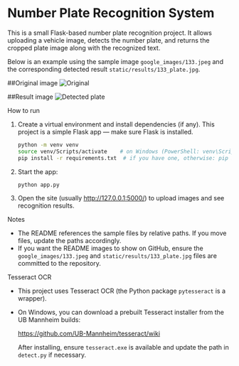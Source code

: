 # Number Plate Recognition System

This is a small Flask-based number plate recognition project. It allows uploading a vehicle image, detects the number plate, and returns the cropped plate image along with the recognized text.

Below is an example using the sample image `google_images/133.jpeg` and the corresponding detected result `static/results/133_plate.jpg`.

   ##Original image
   ![Original ](https://github.com/user-attachments/assets/a1c81b33-d3bf-4bdb-9ded-86046735115b)

   ##Result image
   ![Detected plate](https://github.com/user-attachments/assets/78e485b5-3963-46c3-865a-3ea526df8f13)



How to run

1. Create a virtual environment and install dependencies (if any). This project is a simple Flask app — make sure Flask is installed.

   ```bash
   python -m venv venv
   source venv/Scripts/activate    # on Windows (PowerShell: venv\Scripts\Activate.ps1)
   pip install -r requirements.txt  # if you have one, otherwise: pip install flask
   ```

2. Start the app:

   ```bash
   python app.py
   ```

3. Open the site (usually http://127.0.0.1:5000/) to upload images and see recognition results.

Notes

- The README references the sample files by relative paths. If you move files, update the paths accordingly.
- If you want the README images to show on GitHub, ensure the `google_images/133.jpeg` and `static/results/133_plate.jpg` files are committed to the repository.

Tesseract OCR

- This project uses Tesseract OCR (the Python package `pytesseract` is a wrapper).
- On Windows, you can download a prebuilt Tesseract installer from the UB Mannheim builds:

  https://github.com/UB-Mannheim/tesseract/wiki

  After installing, ensure `tesseract.exe` is available and update the path in `detect.py` if necessary.
